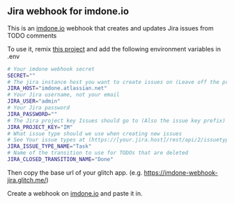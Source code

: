 Jira webhook for imdone.io
----
This is an [imdone.io](https://imdone.io) webhook that creates and updates Jira issues from TODO comments

To use it, remix [this project](https://imdone-webhook-jira.glitch.me) and add the following environment variables in .env

```sh
# Your imdone webhook secret
SECRET=""
# The jira instance host you want to create issues on (Leave off the protocol e.g. imdone.atlassian.net)
JIRA_HOST="imdone.atlassian.net"
# Your Jira username, not your email
JIRA_USER="admin"
# Your Jira password
JIRA_PASSWORD=""
# The Jira project key Issues should go to (Also the issue key prefix)
JIRA_PROJECT_KEY="IM"
# What issue type should we use when creating new issues
# See Your issue types at (https://[your.jira.host]/rest/api/2/issuetype)
JIRA_ISSUE_TYPE_NAME="Task"
# Name of the transition to use for TODOs that are deleted
JIRA_CLOSED_TRANSITION_NAME="Done"
```

Then copy the base url of your glitch app. (e.g. https://imdone-webhook-jira.glitch.me/)

Create a webhook on [imdone.io](https://imdone.io) and paste it in.